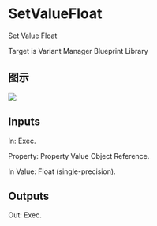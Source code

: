 # SetValueFloat

Set Value Float

Target is Variant Manager Blueprint Library

## 图示

![]($-20221218-21240935.png)

## Inputs

In: Exec.

Property: Property Value Object Reference.

In Value: Float (single-precision).  

## Outputs

Out: Exec.

